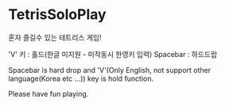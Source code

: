 # TetrisSoloPlay
 
혼자 즐길수 있는 테트리스 게임!

'V' 키 : 홀드(한글 미지원 - 미작동시 한영키 입력)
Spacebar : 하드드랍


Spacebar is hard drop and 'V'(Only English, not support other language(Korea etc ...)) key is hold function.

Please have fun playing.

